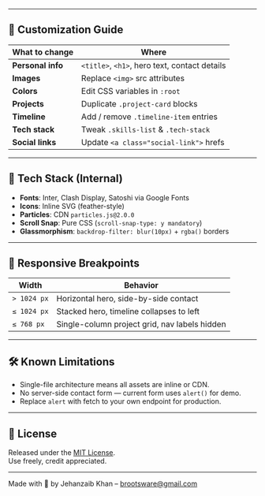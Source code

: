 
---

## 🎨 Customization Guide

| What to change | Where |
|----------------|-------|
| **Personal info** | `<title>`, `<h1>`, hero text, contact details |
| **Images** | Replace `<img>` src attributes |
| **Colors** | Edit CSS variables in `:root` |
| **Projects** | Duplicate `.project-card` blocks |
| **Timeline** | Add / remove `.timeline-item` entries |
| **Tech stack** | Tweak `.skills-list` & `.tech-stack` |
| **Social links** | Update `<a class="social-link">` hrefs |

---

## 🧪 Tech Stack (Internal)

- **Fonts**: Inter, Clash Display, Satoshi via Google Fonts  
- **Icons**: Inline SVG (feather-style)  
- **Particles**: CDN `particles.js@2.0.0`  
- **Scroll Snap**: Pure CSS (`scroll-snap-type: y mandatory`)  
- **Glassmorphism**: `backdrop-filter: blur(10px)` + `rgba()` borders  

---

## 📱 Responsive Breakpoints

| Width | Behavior |
|-------|----------|
| `> 1024 px` | Horizontal hero, side-by-side contact |
| `≤ 1024 px` | Stacked hero, timeline collapses to left |
| `≤ 768 px`  | Single-column project grid, nav labels hidden |

---

## 🛠️ Known Limitations

- Single-file architecture means all assets are inline or CDN.  
- No server-side contact form — current form uses `alert()` for demo.  
- Replace `alert` with fetch to your own endpoint for production.

---

## 📄 License

Released under the [MIT License](https://opensource.org/licenses/MIT).  
Use freely, credit appreciated.

---

Made with 💜 by Jehanzaib Khan – [brootsware@gmail.com](mailto:brootsware@gmail.com)